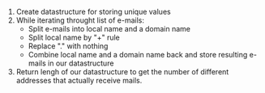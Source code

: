 1.  Create datastructure for storing unique values
2.  While iterating throught list of e-mails:
    -  Split e-mails into local name and a domain name
    -  Split local name by "+" rule
    -  Replace "." with nothing
    -  Combine local name and a domain name back and store resulting e-mails in our datastructure
3.  Return lengh of our datastructure to get the number of different addresses that actually receive mails.
